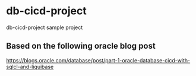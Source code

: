 # db-cicd-project
db-cicd-project sample project

## Based on the following oracle blog post
https://blogs.oracle.com/database/post/part-1-oracle-database-cicd-with-sqlcl-and-liquibase
